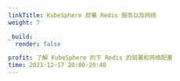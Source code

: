 ```yaml
---
linkTitle: KubeSphere 部署 Redis 服务以及网络
weight: 7

_build:
  render: false

profit: 了解 KubeSphere 的下 Redis 的部署和网络配置
time: 2021-12-17 20:00-20:40
---
```

